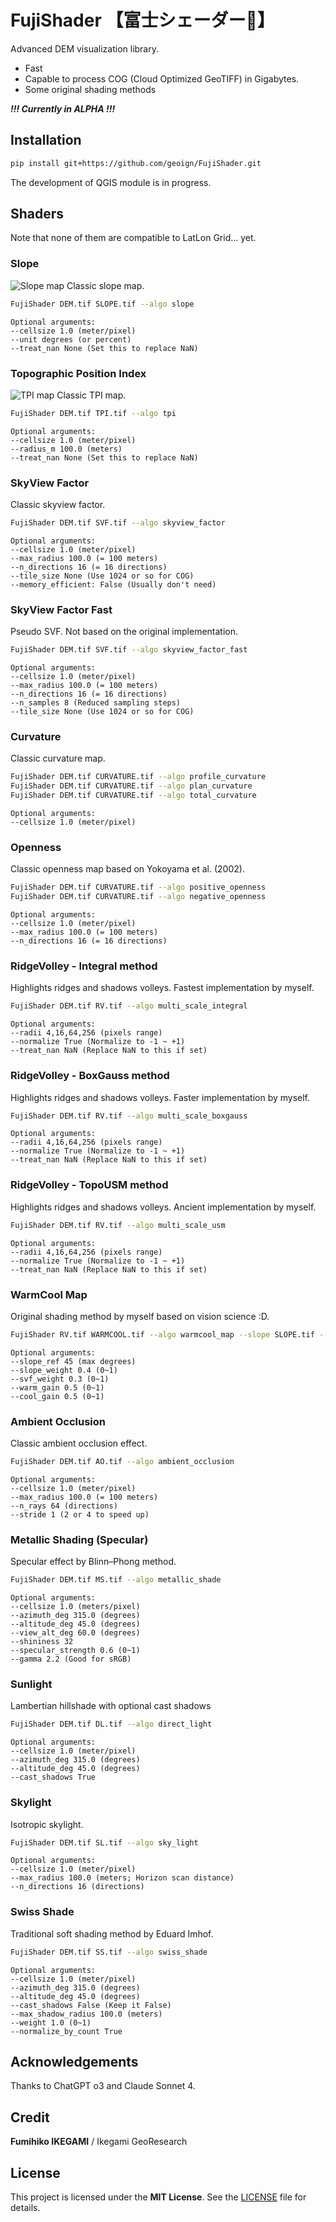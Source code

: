 # FujiShader 【富士シェーダー🌋】
Advanced DEM visualization library.
- Fast
- Capable to process COG (Cloud Optimized GeoTIFF) in Gigabytes.
- Some original shading methods

***!!! Currently in ALPHA !!!***

## Installation
```bash
pip install git+https://github.com/geoign/FujiShader.git
```

The development of QGIS module is in progress.

## Shaders
Note that none of them are compatible to LatLon Grid... yet.

### Slope
![Slope map](images/MtFuji_Slope.jpg)
Classic slope map.
```bash
FujiShader DEM.tif SLOPE.tif --algo slope
```
    Optional arguments:
    --cellsize 1.0 (meter/pixel)
    --unit degrees (or percent)
    --treat_nan None (Set this to replace NaN)

### Topographic Position Index
![TPI map](images/MtFuji_TPI.jpg)
Classic TPI map.
```bash
FujiShader DEM.tif TPI.tif --algo tpi
```
    Optional arguments:
    --cellsize 1.0 (meter/pixel)
    --radius_m 100.0 (meters)
    --treat_nan None (Set this to replace NaN)
    
### SkyView Factor
Classic skyview factor.
```bash
FujiShader DEM.tif SVF.tif --algo skyview_factor
```
    Optional arguments:
    --cellsize 1.0 (meter/pixel)
    --max_radius 100.0 (= 100 meters)
    --n_directions 16 (= 16 directions)
    --tile_size None (Use 1024 or so for COG)
    --memory_efficient: False (Usually don't need)

### SkyView Factor Fast
Pseudo SVF. Not based on the original implementation.
```bash
FujiShader DEM.tif SVF.tif --algo skyview_factor_fast
```
    Optional arguments:
    --cellsize 1.0 (meter/pixel)
    --max_radius 100.0 (= 100 meters)
    --n_directions 16 (= 16 directions)
    --n_samples 8 (Reduced sampling steps)
    --tile_size None (Use 1024 or so for COG)

### Curvature
Classic curvature map.
```bash
FujiShader DEM.tif CURVATURE.tif --algo profile_curvature
FujiShader DEM.tif CURVATURE.tif --algo plan_curvature
FujiShader DEM.tif CURVATURE.tif --algo total_curvature
```
    Optional arguments:
    --cellsize 1.0 (meter/pixel)

### Openness
Classic openness map based on Yokoyama et al. (2002).
```bash
FujiShader DEM.tif CURVATURE.tif --algo positive_openness
FujiShader DEM.tif CURVATURE.tif --algo negative_openness
```
    Optional arguments:
    --cellsize 1.0 (meter/pixel)
    --max_radius 100.0 (= 100 meters)
    --n_directions 16 (= 16 directions)

### RidgeVolley - Integral method
Highlights ridges and shadows volleys. Fastest implementation by myself.
```bash
FujiShader DEM.tif RV.tif --algo multi_scale_integral
```
    Optional arguments:
    --radii 4,16,64,256 (pixels range)
    --normalize True (Normalize to -1 ~ +1)
    --treat_nan NaN (Replace NaN to this if set)

### RidgeVolley - BoxGauss method
Highlights ridges and shadows volleys. Faster implementation by myself.
```bash
FujiShader DEM.tif RV.tif --algo multi_scale_boxgauss
```
    Optional arguments:
    --radii 4,16,64,256 (pixels range)
    --normalize True (Normalize to -1 ~ +1)
    --treat_nan NaN (Replace NaN to this if set)

### RidgeVolley - TopoUSM method
Highlights ridges and shadows volleys. Ancient implementation by myself.
```bash
FujiShader DEM.tif RV.tif --algo multi_scale_usm
```
    Optional arguments:
    --radii 4,16,64,256 (pixels range)
    --normalize True (Normalize to -1 ~ +1)
    --treat_nan NaN (Replace NaN to this if set)
    
### WarmCool Map
Original shading method by myself based on vision science :D.
```bash
FujiShader RV.tif WARMCOOL.tif --algo warmcool_map --slope SLOPE.tif --svf SVF.tif`
```
    Optional arguments:
    --slope_ref 45 (max degrees)
    --slope_weight 0.4 (0~1)
    --svf_weight 0.3 (0~1)
    --warm_gain 0.5 (0~1)
    --cool_gain 0.5 (0~1)

### Ambient Occlusion
Classic ambient occlusion effect.
```bash
FujiShader DEM.tif AO.tif --algo ambient_occlusion
```
    Optional arguments:
    --cellsize 1.0 (meter/pixel)
    --max_radius 100.0 (= 100 meters)
    --n_rays 64 (directions)
    --stride 1 (2 or 4 to speed up)

### Metallic Shading (Specular)
Specular effect by Blinn–Phong method.
```bash
FujiShader DEM.tif MS.tif --algo metallic_shade
```
    Optional arguments:
    --cellsize 1.0 (meters/pixel)
    --azimuth_deg 315.0 (degrees)
    --altitude_deg 45.0 (degrees)
    --view_alt_deg 60.0 (degrees)
    --shininess 32
    --specular_strength 0.6 (0~1)
    --gamma 2.2 (Good for sRGB)

### Sunlight
Lambertian hillshade with optional cast shadows
```bash
FujiShader DEM.tif DL.tif --algo direct_light
```
    Optional arguments:
    --cellsize 1.0 (meter/pixel)
    --azimuth_deg 315.0 (degrees)
    --altitude_deg 45.0 (degrees)
    --cast_shadows True

### Skylight
Isotropic skylight.
```bash
FujiShader DEM.tif SL.tif --algo sky_light
```
    Optional arguments:
    --cellsize 1.0 (meter/pixel)
    --max_radius 100.0 (meters; Horizon scan distance)
    --n_directions 16 (directions)

### Swiss Shade
Traditional soft shading method by Eduard Imhof.
```bash
FujiShader DEM.tif SS.tif --algo swiss_shade
```
    Optional arguments:
    --cellsize 1.0 (meter/pixel)
    --azimuth_deg 315.0 (degrees)
    --altitude_deg 45.0 (degrees)
    --cast_shadows False (Keep it False)
    --max_shadow_radius 100.0 (meters)
    --weight 1.0 (0~1)
    --normalize_by_count True

## Acknowledgements
Thanks to ChatGPT o3 and Claude Sonnet 4.

## Credit
**Fumihiko IKEGAMI** / Ikegami GeoResearch

## License
This project is licensed under the **MIT License**. See the [LICENSE](./LICENSE) file for details.
